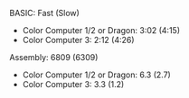 BASIC: Fast (Slow)
- Color Computer 1/2 or Dragon: 3:02 (4:15)
- Color Computer 3:   		2:12 (4:26)

Assembly: 6809 (6309)
- Color Computer 1/2 or Dragon: 6.3 (2.7)
- Color Computer 3:   		3.3 (1.2)
